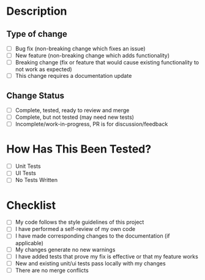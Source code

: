 # Description
<!-- Fixes # (issue) -->



## Type of change
<!--    [x] = check mark on preview     -->
<!--    [ ] = empty box on preview      -->
<!---->
<!-- Please REMOVE unchecked selections -->

- [ ] Bug fix (non-breaking change which fixes an issue)
- [ ] New feature (non-breaking change which adds functionality)
- [ ] Breaking change (fix or feature that would cause existing functionality to not work as expected)
- [ ] This change requires a documentation update

## Change Status
<!-- Please REMOVE unchecked selections -->

- [ ] Complete, tested, ready to review and merge
- [ ] Complete, but not tested (may need new tests)
- [ ] Incomplete/work-in-progress, PR is for discussion/feedback

# How Has This Been Tested?
<!-- Please REMOVE unchecked selections -->

- [ ] Unit Tests
- [ ] UI Tests
- [ ] No Tests Written

# Checklist
<!-- Please KEEP unchecked selections -->

- [ ] My code follows the style guidelines of this project
- [ ] I have performed a self-review of my own code
- [ ] I have made corresponding changes to the documentation (if applicable)
- [ ] My changes generate no new warnings
- [ ] I have added tests that prove my fix is effective or that my feature works
- [ ] New and existing unit/ui tests pass locally with my changes
- [ ] There are no merge conflicts

